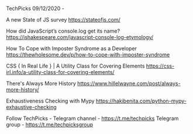 TechPicks 09/12/2020 -

A new State of JS survey
https://stateofjs.com/

How did JavaScript’s console.log get its name?
https://jshakespeare.com/javascript-console-log-etymology/

How To Cope with Imposter Syndrome as a Developer
https://thewholesome.dev/p/how-to-cope-with-imposter-syndrome

CSS { In Real Life } | A Utility Class for Covering Elements
https://css-irl.info/a-utility-class-for-covering-elements/

There's Always More History
https://www.hillelwayne.com/post/always-more-history/

Exhaustiveness Checking with Mypy
https://hakibenita.com/python-mypy-exhaustive-checking

Follow TechPicks -
Telegram channel - https://t.me/techpicks
Telegram group - https://t.me/techpicksgroup